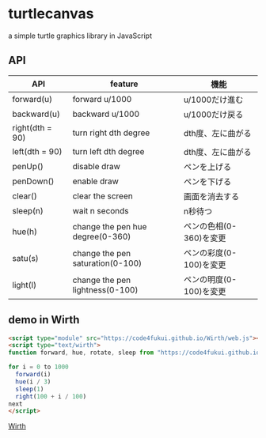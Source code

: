 # turtlecanvas

a simple turtle graphics library in JavaScript

## API

|API|feature|機能|
|-|-|-|
|forward(u)|forward u/1000|u/1000だけ進む|
|backward(u)|backward u/1000|u/1000だけ戻る|
|right(dth = 90)|turn right dth degree|dth度、左に曲がる|
|left(dth = 90)|turn left dth degree|dth度、左に曲がる|
|penUp()|disable draw|ペンを上げる|
|penDown()|enable draw|ペンを下げる|
|clear()|clear the screen|画面を消去する|
|sleep(n)|wait n seconds|n秒待つ|
|hue(h)|change the pen hue degree(0-360)|ペンの色相(0-360)を変更|
|satu(s)|change the pen saturation(0-100)|ペンの彩度(0-100)を変更|
|light(l)|change the pen lightness(0-100)|ペンの明度(0-100)を変更|

## demo in Wirth

```html
<script type="module" src="https://code4fukui.github.io/Wirth/web.js"></script>
<script type="text/wirth">
function forward, hue, rotate, sleep from "https://code4fukui.github.io/turtlecanvas/turtlecanvas.js"

for i = 0 to 1000
  forward(i)
  hue(i / 3)
  sleep(1)
  right(100 + i / 100)
next
</script>
```
[Wirth](https://github.com/code4fukui/Wirth)
